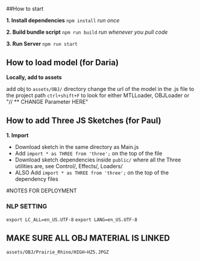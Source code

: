 
##How to start

**1. Install dependencies**
`npm install` *run once*

**2. Build bundle script**
`npm run build` *run whenever you pull code*

**3. Run Server**
`npm run start`


## How to load model (for Daria)

**Locally, add to assets**

add obj to `assets/OBJ/` directory
change the url of the model in the .js file to the project path
`ctrl+shift+F` to look for either MTLLoader, OBJLoader or "// ** CHANGE Parameter HERE"  


## How to add Three JS Sketches (for Paul)
**1. Import**
 - Download sketch in the same directory as Main.js
 - Add `import * as THREE from 'three';` on the top of the file
 - Download sketch dependencies inside `public/` where all the Three utilities are, see Control/, Effects/, Loaders/
 - ALSO Add `import * as THREE from 'three';` on the top of the dependency files

#NOTES FOR DEPLOYMENT

### NLP SETTING
`export LC_ALL=en_US.UTF-8`
`export LANG=en_US.UTF-8`


## MAKE SURE ALL OBJ MATERIAL IS LINKED
`assets/OBJ/Prairie_Rhino/HIGH~HZ5.JPGZ`
